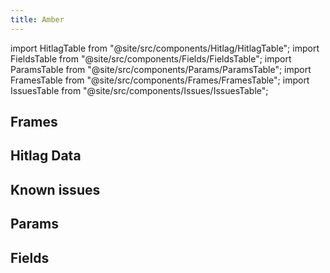 ```yaml
---
title: Amber
---
```


import HitlagTable from "@site/src/components/Hitlag/HitlagTable";
import FieldsTable from "@site/src/components/Fields/FieldsTable";
import ParamsTable from "@site/src/components/Params/ParamsTable";
import FramesTable from "@site/src/components/Frames/FramesTable";
import IssuesTable from "@site/src/components/Issues/IssuesTable";

## Frames

<FramesTable character="amber" />

## Hitlag Data

<HitlagTable character="amber" />

## Known issues

<IssuesTable character="amber" />

## Params

<ParamsTable character="amber" />

## Fields

<FieldsTable character="amber" />
